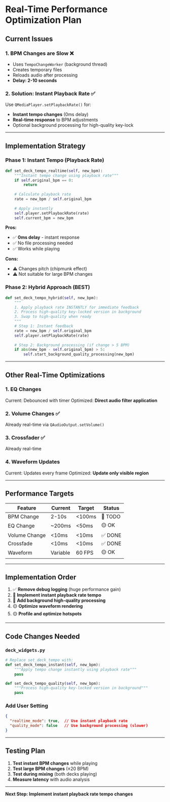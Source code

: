 # Real-Time Performance Optimization Plan

## Current Issues

### 1. **BPM Changes are Slow** ❌
- Uses `TempoChangeWorker` (background thread)
- Creates temporary files
- Reloads audio after processing
- **Delay: 2-10 seconds**

### 2. **Solution: Instant Playback Rate** ✅
Use `QMediaPlayer.setPlaybackRate()` for:
- **Instant tempo changes** (0ms delay)
- **Real-time response** to BPM adjustments
- Optional background processing for high-quality key-lock

---

## Implementation Strategy

### Phase 1: Instant Tempo (Playback Rate)
```python
def set_deck_tempo_realtime(self, new_bpm):
    """Instant tempo change using playback rate"""
    if self.original_bpm == 0:
        return
    
    # Calculate playback rate
    rate = new_bpm / self.original_bpm
    
    # Apply instantly
    self.player.setPlaybackRate(rate)
    self.current_bpm = new_bpm
```

**Pros:**
- ✅ **0ms delay** - instant response
- ✅ No file processing needed
- ✅ Works while playing

**Cons:**
- ⚠️ Changes pitch (chipmunk effect)
- ⚠️ Not suitable for large BPM changes

### Phase 2: Hybrid Approach (BEST)
```python
def set_deck_tempo_hybrid(self, new_bpm):
    """
    1. Apply playback rate INSTANTLY for immediate feedback
    2. Process high-quality key-locked version in background
    3. Swap to high-quality when ready
    """
    # Step 1: Instant feedback
    rate = new_bpm / self.original_bpm
    self.player.setPlaybackRate(rate)
    
    # Step 2: Background processing (if change > 5 BPM)
    if abs(new_bpm - self.original_bpm) > 5:
        self.start_background_quality_processing(new_bpm)
```

---

## Other Real-Time Optimizations

### 1. **EQ Changes**
Current: Debounced with timer
Optimized: **Direct audio filter application**

### 2. **Volume Changes** ✅
Already real-time via `QAudioOutput.setVolume()`

### 3. **Crossfader** ✅
Already real-time

### 4. **Waveform Updates**
Current: Updates every frame
Optimized: **Update only visible region**

---

## Performance Targets

| Feature | Current | Target | Status |
|---------|---------|--------|--------|
| BPM Change | 2-10s | <100ms | 🔴 TODO |
| EQ Change | ~200ms | <50ms | 🟡 OK |
| Volume Change | <10ms | <10ms | ✅ DONE |
| Crossfade | <10ms | <10ms | ✅ DONE |
| Waveform | Variable | 60 FPS | 🟡 OK |

---

## Implementation Order

1. ✅ **Remove debug logging** (huge performance gain)
2. 🔴 **Implement instant playback rate tempo**
3. 🔴 **Add background high-quality processing**
4. 🟡 **Optimize waveform rendering**
5. 🟡 **Profile and optimize hotspots**

---

## Code Changes Needed

### `deck_widgets.py`
```python
# Replace set_deck_tempo with:
def set_deck_tempo_instant(self, new_bpm):
    """Apply tempo change instantly using playback rate"""
    pass

def set_deck_tempo_quality(self, new_bpm):
    """Process high-quality key-locked version in background"""
    pass
```

### Add User Setting
```json
{
  "realtime_mode": true,  // Use instant playback rate
  "quality_mode": false   // Use background processing (slower)
}
```

---

## Testing Plan

1. **Test instant BPM changes** while playing
2. **Test large BPM changes** (±20 BPM)
3. **Test during mixing** (both decks playing)
4. **Measure latency** with audio analysis

---

**Next Step: Implement instant playback rate tempo changes**

